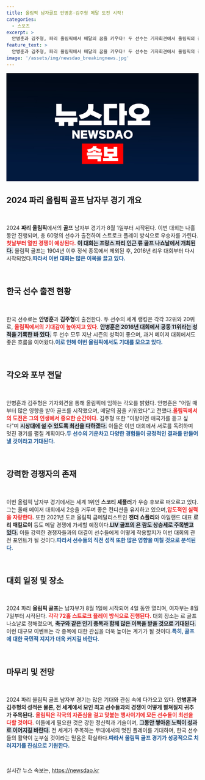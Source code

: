 ```yaml
---
title: 올림픽 남자골프 안병훈·김주형 메달 도전 시작!
categories:
  - 스포츠
excerpt: >
  안병훈과 김주형, 파리 올림픽에서 메달의 꿈을 키우다! 두 선수는 기자회견에서 올림픽의 중요성을 강조하며 애국가를 듣고 싶다는 염원을 밝혔습니다. 골프의 진정한 승부가 시작된다!
feature_text: >
  안병훈과 김주형, 파리 올림픽에서 메달의 꿈을 키우다! 두 선수는 기자회견에서 올림픽의 중요성을 강조하며 애국가를 듣고 싶다는 염원을 밝혔습니다. 골프의 진정한 승부가 시작된다!
image: '/assets/img/newsdao_breakingnews.jpg'
---
```


<p><img src="/assets/img/newsdao_breakingnews.jpg" alt="firstkoreanews 속보" /></p>

<h2 data-ke-size="size26">2024 파리 올림픽 골프 남자부 경기 개요</h2>

<p data-ke-size="size16">&nbsp;</p>

<p>2024 <b>파리 올림픽</b>에서의 <b>골프</b> 남자부 경기가 8월 1일부터 시작된다. 이번 대회는 나흘 동안 진행되며, 총 60명의 선수가 출전하여 스트로크 플레이 방식으로 우승자를 가린다. <b><span style="color: #ee2323;">첫날부터 열띤 경쟁이 예상된다.</span></b> <b><span style="background-color: #21538527;">이 대회는 프랑스 파리 인근 류 골프 나쇼날에서 개최된다.</span></b> 올림픽 골프는 1904년 이후 정식 종목에서 제외된 후, 2016년 리우 대회부터 다시 시작되었다.<b><span style="color: #1a5490;">따라서 이번 대회는 많은 이목을 끌고 있다.</span></b>  </p>

<p data-ke-size="size16">&nbsp;</p>

<h2 data-ke-size="size26">한국 선수 출전 현황</h2>

<p data-ke-size="size16">&nbsp;</p>

<p>한국 선수로는 <b>안병훈</b>과 <b>김주형</b>이 출전한다. 두 선수의 세계 랭킹은 각각 32위와 20위로, <b><span style="color: #ee2323;">올림픽에서의 기대감이 높아지고 있다.</span></b> <b><span style="background-color: #21538527;">안병훈은 2016년 대회에서 공동 11위라는 성적을 기록한 바 있다.</span></b> 두 선수 모두 지난 시즌의 성적이 좋으며, 과거 메이저 대회에서도 좋은 흐름을 이어왔다.<b><span style="color: #1a5490;">이로 인해 이번 올림픽에서도 기대를 모으고 있다.</span></b></p>

<p data-ke-size="size16">&nbsp;</p>

<h2 data-ke-size="size26">각오와 포부 전달</h2>

<p data-ke-size="size16">&nbsp;</p>

<p>안병훈과 김주형은 기자회견을 통해 올림픽에 임하는 각오를 밝혔다. 안병훈은 "어릴 때부터 많은 영향을 받아 골프를 시작했으며, 메달의 꿈을 키워왔다"고 전했다.<b><span style="color: #ee2323;">올림픽에서의 도전은 그의 인생에서 중요한 순간이다.</span></b> 김주형 또한 "이왕이면 애국가를 듣고 싶다"며 <b><span style="background-color: #21538527;">시상대에 설 수 있도록 최선을 다하겠다.</span></b> 이들은 이번 대회에서 서로를 독려하며 멋진 경기를 펼칠 계획이다.<b><span style="color: #1a5490;">두 선수의 기운차고 다양한 경험들이 긍정적인 결과를 만들어낼 것이라고 기대된다.</span></b></p>

<p data-ke-size="size16">&nbsp;</p>

<h2 data-ke-size="size26">강력한 경쟁자의 존재</h2>

<p data-ke-size="size16">&nbsp;</p>

<p>이번 올림픽 남자부 경기에서는 세계 1위인 <b>스코티 셰플러</b>가 우승 후보로 떠오르고 있다. 그는 올해 메이저 대회에서 2승을 거두며 좋은 컨디션을 유지하고 있으며,<b><span style="color: #ee2323;">압도적인 실력을 자랑한다.</span></b> 또한 2021년 도쿄 올림픽 금메달리스트인 <b>잰더 쇼플리</b>와 아일랜드 대표 <b>로리 매킬로이</b> 등도 메달 경쟁에 가세할 예정이다.<b><span style="background-color: #21538527;">LIV 골프의 욘 람도 상승세로 주목받고 있다.</span></b> 이들 강력한 경쟁자들과의 대결이 선수들에게 어떻게 작용할지가 이번 대회의 관전 포인트가 될 것이다.<b><span style="color: #1a5490;">따라서 선수들의 직전 성적 또한 많은 영향을 미칠 것으로 분석된다.</span></b></p>

<p data-ke-size="size16">&nbsp;</p>

<h2 data-ke-size="size26">대회 일정 및 장소</h2>

<p data-ke-size="size16">&nbsp;</p>

<p>2024 파리 <b>올림픽 골프</b>는 남자부가 8월 1일에 시작되어 4일 동안 열리며, 여자부는 8월 7일부터 시작된다. <b><span style="color: #ee2323;">각각 72홀 스트로크 플레이 방식으로 진행된다.</span></b> 대회 장소는 르 골프 나쇼날로 정해졌으며, <b><span style="background-color: #21538527;">축구와 같은 인기 종목과 함께 많은 이목을 받을 것으로 기대된다.</span></b> 이런 대규모 이벤트는 각 종목에 대한 관심을 더욱 높이는 계기가 될 것이다.<b><span style="color: #1a5490;">특히, 골프에 대한 국민적 지지가 더욱 커지길 바란다.</span></b></p>

<p data-ke-size="size16">&nbsp;</p>

<h2 data-ke-size="size26">마무리 및 전망</h2>

<p data-ke-size="size16">&nbsp;</p>

<p>2024 파리 올림픽 골프 남자부 경기는 많은 기대와 관심 속에 다가오고 있다. <b>안병훈과 김주형의 성적은 물론, 전 세계에서 모인 최고 선수들과의 경쟁이 어떻게 펼쳐질지 귀추가 주목된다.</b> <b><span style="color: #ee2323;">올림픽은 각국의 자존심을 걸고 맞붙는 행사이기에 모든 선수들이 최선을 다할 것이다.</span></b> 이들에게 필요한 것은 강한 정신력과 기술이며, <b><span style="background-color: #21538527;">그동안 쌓아온 노력이 성과로 이어지길 바란다.</span></b> 전 세계가 주목하는 무대에서의 멋진 플레이를 기대하며, 한국 선수들의 활약이 눈부실 것이라는 믿음은 확실하다.<b><span style="color: #1a5490;">따라서 올림픽 골프 경기가 성공적으로 치러지기를 진심으로 기원한다.</span></b></p>

<p data-ke-size="size16">&nbsp;</p>
실시간 뉴스 속보는, <a href="https://newsdao.kr" rel="dofollow">https://newsdao.kr</a>



